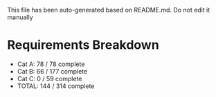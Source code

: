 This file has been auto-generated based on README.md. Do not edit it manually

# Requirements Breakdown

- Cat A:  78 / 78 complete
- Cat B:  66 / 177 complete
- Cat C:  0 / 59 complete
- TOTAL:  144 / 314 complete
